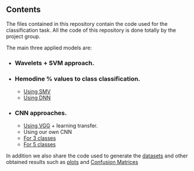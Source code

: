 ## Contents
The files contained in this repository contain the code used for the classification task. All the code of this repository is
done totally by the project group.

The main three applied models are:
* ### Wavelets + SVM approach.

* ### Hemodine % values to class classification.
  * [Using SMV](https://github.com/escapa12/carotidsTFM/blob/master/code/code_Classification/SVM_hemodine_to_class.ipynb)
  * [Using DNN](https://github.com/escapa12/carotidsTFM/blob/master/code/code_Classification/DNN_hemodine_to_class.py)
  
* ### CNN approaches.
  *  [Using VGG](https://github.com/escapa12/carotidsTFM/blob/master/code/code_Classification/VGG_patch_class.py) + learning transfer.
  *  Using our own CNN
    *  [For 3 classes](https://github.com/escapa12/carotidsTFM/blob/master/code/code_Classification/CNN_patch_to_class3.py)
    *  [For 5 classes](https://github.com/escapa12/carotidsTFM/blob/master/code/code_Classification/CNN_patch_to_class5.py)
    
    
In addition we also share the code used to generate the [datasets](https://github.com/escapa12/carotidsTFM/tree/master/code/code_Classification/Datasets%20%20scripts) and other obtained results such as [plots](https://github.com/escapa12/carotidsTFM/blob/master/code/code_Classification/ploting%20results.ipynb) 
and [Confusion Matrices](https://github.com/escapa12/carotidsTFM/blob/master/code/code_Classification/Confusion%20Matrix.ipynb)
    
     


